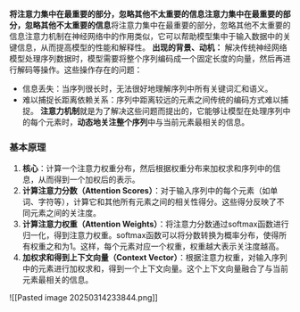 **将注意力集中在最重要的部分，忽略其他不太重要的信息注意力集中在最重要的部分，忽略其他不太重要的信息**将注意力集中在最重要的部分，忽略其他不太重要的信息注意力机制在神经网络中的作用类似，它可以帮助模型集中于输入数据中的关键信息，从而提高模型的性能和解释性。
**出现的背景、动机：**
解决传统神经网络模型处理序列数据时，模型需要将整个序列编码成一个固定长度的向量，然后再进行解码等操作。这些操作存在的问题：
- 信息丢失：当序列很长时，无法很好地理解序列中所有关键词汇和语义。
- 难以捕捉长距离依赖关系：序列中距离较远的元素之间传统的编码方式难以捕捉。
**注意力机制**就是为了解决这些问题而提出的，它能够让模型在处理序列中的每个元素时，**动态地关注整个序列**中与当前元素最相关的信息。

### 基本原理
1. **核心**：计算一个注意力权重分布，然后根据权重分布来加权求和序列中的信息，从而得到一个加权后的表示。
2. **计算注意力分数（Attention Scores）**：对于输入序列中的每个元素（如单词、字符等），计算它和其他所有元素之间的相关性得分。这些得分反映了不同元素之间的关注度。
3. **计算注意力权重（Attention Weights）**：将注意力分数通过softmax函数进行归一化，得到注意力权重。softmax函数可以将分数转换为概率分布，使得所有权重之和为1。这样，每个元素对应一个权重，权重越大表示关注度越高。
4. **加权求和得到上下文向量（Context Vector）**：根据注意力权重，对输入序列中的元素进行加权求和，得到一个上下文向量。这个上下文向量融合了与当前元素最相关的信息。



![[Pasted image 20250314233844.png]]